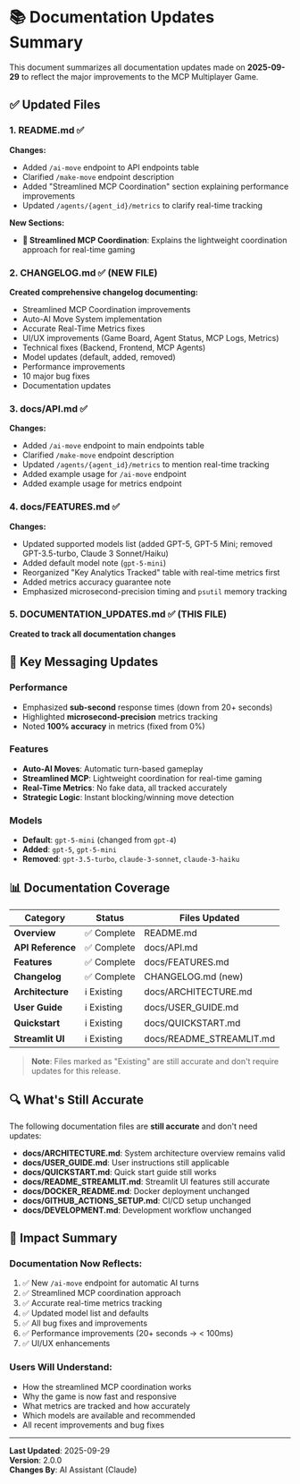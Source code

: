 # 📚 Documentation Updates Summary

This document summarizes all documentation updates made on **2025-09-29** to reflect the major improvements to the MCP Multiplayer Game.

## ✅ Updated Files

### 1. **README.md** ✅
**Changes:**
- Added `/ai-move` endpoint to API endpoints table
- Clarified `/make-move` endpoint description
- Added "Streamlined MCP Coordination" section explaining performance improvements
- Updated `/agents/{agent_id}/metrics` to clarify real-time tracking

**New Sections:**
- **🚀 Streamlined MCP Coordination**: Explains the lightweight coordination approach for real-time gaming

### 2. **CHANGELOG.md** ✅ (NEW FILE)
**Created comprehensive changelog documenting:**
- Streamlined MCP Coordination improvements
- Auto-AI Move System implementation
- Accurate Real-Time Metrics fixes
- UI/UX improvements (Game Board, Agent Status, MCP Logs, Metrics)
- Technical fixes (Backend, Frontend, MCP Agents)
- Model updates (default, added, removed)
- Performance improvements
- 10 major bug fixes
- Documentation updates

### 3. **docs/API.md** ✅
**Changes:**
- Added `/ai-move` endpoint to main endpoints table
- Clarified `/make-move` endpoint description
- Updated `/agents/{agent_id}/metrics` to mention real-time tracking
- Added example usage for `/ai-move` endpoint
- Added example usage for metrics endpoint

### 4. **docs/FEATURES.md** ✅
**Changes:**
- Updated supported models list (added GPT-5, GPT-5 Mini; removed GPT-3.5-turbo, Claude 3 Sonnet/Haiku)
- Added default model note (`gpt-5-mini`)
- Reorganized "Key Analytics Tracked" table with real-time metrics first
- Added metrics accuracy guarantee note
- Emphasized microsecond-precision timing and `psutil` memory tracking

### 5. **DOCUMENTATION_UPDATES.md** ✅ (THIS FILE)
**Created to track all documentation changes**

## 🎯 Key Messaging Updates

### **Performance**
- Emphasized **sub-second** response times (down from 20+ seconds)
- Highlighted **microsecond-precision** metrics tracking
- Noted **100% accuracy** in metrics (fixed from 0%)

### **Features**
- **Auto-AI Moves**: Automatic turn-based gameplay
- **Streamlined MCP**: Lightweight coordination for real-time gaming
- **Real-Time Metrics**: No fake data, all tracked accurately
- **Strategic Logic**: Instant blocking/winning move detection

### **Models**
- **Default**: `gpt-5-mini` (changed from `gpt-4`)
- **Added**: `gpt-5`, `gpt-5-mini`
- **Removed**: `gpt-3.5-turbo`, `claude-3-sonnet`, `claude-3-haiku`

## 📊 Documentation Coverage

| Category | Status | Files Updated |
|----------|--------|---------------|
| **Overview** | ✅ Complete | README.md |
| **API Reference** | ✅ Complete | docs/API.md |
| **Features** | ✅ Complete | docs/FEATURES.md |
| **Changelog** | ✅ Complete | CHANGELOG.md (new) |
| **Architecture** | ℹ️ Existing | docs/ARCHITECTURE.md |
| **User Guide** | ℹ️ Existing | docs/USER_GUIDE.md |
| **Quickstart** | ℹ️ Existing | docs/QUICKSTART.md |
| **Streamlit UI** | ℹ️ Existing | docs/README_STREAMLIT.md |

> **Note**: Files marked as "Existing" are still accurate and don't require updates for this release.

## 🔍 What's Still Accurate

The following documentation files are **still accurate** and don't need updates:

- **docs/ARCHITECTURE.md**: System architecture overview remains valid
- **docs/USER_GUIDE.md**: User instructions still applicable
- **docs/QUICKSTART.md**: Quick start guide still works
- **docs/README_STREAMLIT.md**: Streamlit UI features still accurate
- **docs/DOCKER_README.md**: Docker deployment unchanged
- **docs/GITHUB_ACTIONS_SETUP.md**: CI/CD setup unchanged
- **docs/DEVELOPMENT.md**: Development workflow unchanged

## 🎉 Impact Summary

### **Documentation Now Reflects:**
1. ✅ New `/ai-move` endpoint for automatic AI turns
2. ✅ Streamlined MCP coordination approach
3. ✅ Accurate real-time metrics tracking
4. ✅ Updated model list and defaults
5. ✅ All bug fixes and improvements
6. ✅ Performance improvements (20+ seconds → < 100ms)
7. ✅ UI/UX enhancements

### **Users Will Understand:**
- How the streamlined MCP coordination works
- Why the game is now fast and responsive
- What metrics are tracked and how accurately
- Which models are available and recommended
- All recent improvements and bug fixes

---

**Last Updated**: 2025-09-29  
**Version**: 2.0.0  
**Changes By**: AI Assistant (Claude)
